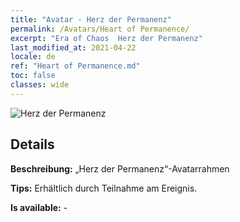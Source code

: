 ```yaml
---
title: "Avatar - Herz der Permanenz"
permalink: /Avatars/Heart of Permanence/
excerpt: "Era of Chaos  Herz der Permanenz"
last_modified_at: 2021-04-22
locale: de
ref: "Heart of Permanence.md"
toc: false
classes: wide
---
```

 ![Herz der Permanenz](/images/a/avatarFrame_54.png)

## Details

 **Beschreibung:** „Herz der Permanenz“-Avatarrahmen 

 **Tips:** Erhältlich durch Teilnahme am Ereignis. 

 **Is available:**  - 

